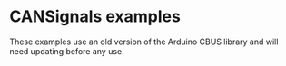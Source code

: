 # CANSignals examples

These examples use an old version of the Arduino CBUS library and will need updating before any use.



 
